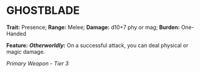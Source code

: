 ﻿# GHOSTBLADE

**Trait:** Presence; **Range:** Melee; **Damage:** d10+7 phy or mag; **Burden:** One-Handed

**Feature:** ***Otherworldly:*** On a successful attack, you can deal physical or magic damage.

*Primary Weapon - Tier 3*
